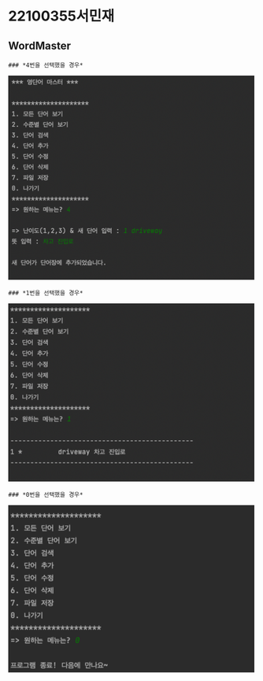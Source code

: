 # 22100355서민재
## __WordMaster__

```
### *4번을 선택했을 경우*
```

<img src="https://github.com/suhminjae/WordMaster/blob/master/screenshot/image/단어추가.png?raw=true" width="500">

```
### *1번을 선택했을 경우*
```

<img src="https://github.com/suhminjae/WordMaster/blob/master/screenshot/image/리스트확인.png?raw=true" width="500">

```
### *0번을 선택했을 경우*
```

<img src="https://github.com/suhminjae/WordMaster/blob/master/screenshot/image/종료.png?raw=true" width="500">
